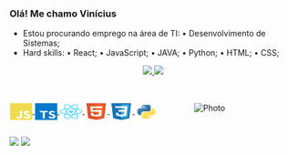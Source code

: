 ### Olá! Me chamo Vinícius

-   Estou procurando emprego na área de TI:
    • Desenvolvimento de Sistemas;
-   Hard skills:
    • React;
    • JavaScript;
    • JAVA;
    • Python;
    • HTML;
    • CSS;

<div align="center">
  <a href="https://github.com/buttowsk">
  <img height="160em" src="https://github-readme-stats.vercel.app/api?username=buttowsk&show_icons=true&theme=gruvbox"/>
  <img height="160em" src="https://github-readme-stats.vercel.app/api/top-langs/?username=buttowsk&layout=compact&langs_count=7&theme=gruvbox"/>
</div>

## 

<div style="display: inline_block"><br>
  <img align="center" alt="Js" height="30" width="40" src="https://raw.githubusercontent.com/devicons/devicon/master/icons/javascript/javascript-plain.svg">
  <img align="center" alt="Ts" height="30" width="40" src="https://raw.githubusercontent.com/devicons/devicon/master/icons/typescript/typescript-plain.svg">
  <img align="center" alt="React" height="30" width="40" src="https://raw.githubusercontent.com/devicons/devicon/master/icons/react/react-original.svg">
  <img align="center" alt="HTML" height="30" width="40" src="https://raw.githubusercontent.com/devicons/devicon/master/icons/html5/html5-original.svg">
  <img align="center" alt="CSS" height="30" width="40" src="https://raw.githubusercontent.com/devicons/devicon/master/icons/css3/css3-original.svg">
  <img align="center" alt="Python" height="30" width="40" src="https://raw.githubusercontent.com/devicons/devicon/master/icons/python/python-original.svg">
  <img align="right" alt="Photo" height="180" width="180" src="https://cdn.picrew.me/shareImg/org/202303/1243146_ZjF1ajMG.png">
</div>
  
  ##
 
<div> 
  <a href = "mailto:vinicius.nunes.ds0104@gmail.com"><img src="https://img.shields.io/badge/-Gmail-%23333?style=for-the-badge&logo=gmail&logoColor=white" target="_blank"></a>
  <a href="https://www.linkedin.com/in/vinícius-nunes-3a26b9268/" target="_blank"><img src="https://img.shields.io/badge/-LinkedIn-%230077B5?style=for-the-badge&logo=linkedin&logoColor=white" target="_blank"></a> 
</div>
